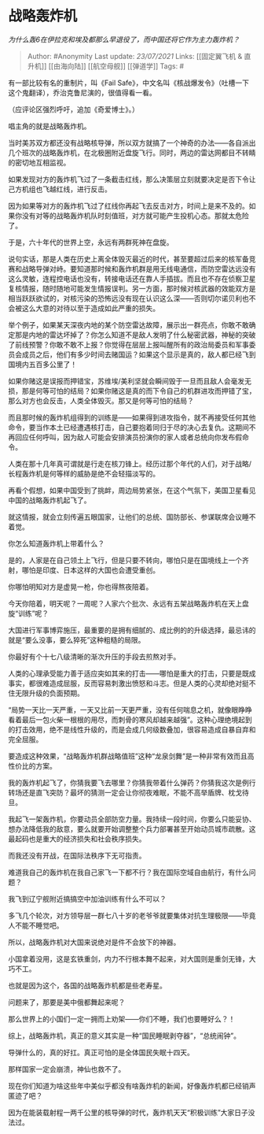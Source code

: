 # 战略轰炸机
*为什么轰6在伊拉克和埃及都那么早退役了，而中国还将它作为主力轰炸机？*

> Author: #Anonymity
Last update: *23/07/2021* 
Links:  [[固定翼飞机 & 直升机]] [[由海向陆]] [[航空母舰]] [[弹道学]] 
Tags:  #   



有一部比较有名的重制片，叫《Fail Safe》，中文名叫《核战爆发令》（吐槽一下这个鬼翻译），乔治克鲁尼演的，很值得看一看。

（应评论区强烈呼吁，追加《奇爱博士》。）

唱主角的就是战略轰炸机。

当时美苏双方都还没有战略核导弹，所以双方就搞了一个神奇的办法——各自派出几个班次的战略轰炸机，在北极圈附近盘旋飞行。同时，两边的雷达网都目不转睛的密切地互相监视。

如果发现对方的轰炸机飞过了一条截击红线，那么决策层立刻就要决定是否下令让己方机组也飞越红线，进行反击。

因为如果等对方的轰炸机飞过了红线你再起飞去反击对方，时间上是来不及的。如果你没有对等的战略轰炸机队时刻值班，对方就可能产生投机心态。那就太危险了。

于是，六十年代的世界上空，永远有两群死神在盘旋。

说句实话，那是人类在历史上离全体毁灭最近的时代，甚至要超过后来的核军备竞赛和战略导弹对峙。要知道那时候和轰炸机群是用无线电通信，而防空雷达远没有这么灵敏，连程控电话也没有，转接电话还在靠人手插拔。而且也不存在侦察卫星复核情报，随时随地可能发生情报误判。另一方面，那时候对核武器的效能双方是相当跃跃欲试的，对核污染的恐怖远没有现在认识这么深——否则切尔诺贝利也不会被这么大意的对待以至于造成如此严重的损失。

举个例子，如果某天深夜内地的某个防空雷达故障，展示出一群亮点，你敢不敢确定那是内地的雷达坏掉了？你怎么知道不是敌人发明了什么秘密武器，神秘的突破了前线预警？你敢不敢不上报？你觉得在层层上报叫醒所有的政治局委员和军事委员会成员之后，他们有多少时间去赌国运？如果这个显示是真的，敌人都已经飞到国境内五百多公里了！

如果你赌这是误报而押错宝，苏维埃/美利坚就会瞬间毁于一旦而且敌人会毫发无损，那是何等可怕的结局？如果你赌这是真的而下令自己的机群进攻而押错了宝，那么对方也会反击，人类全体毁灭。那又是何等可怕的结局？

而且那时候的轰炸机组得到的训练是——如果得到进攻指令，就不再接受任何其他命令，要当作本土已经遭遇核打击，自己要抱着同归于尽的决心去复仇。这期间不再回应任何呼叫，因为敌人可能会安排演员扮演你的家人或者总统向你发布假命令。

人类在那十几年真可谓就是行走在核刀锋上。经历过那个年代的人们，对于战略/长程轰炸机是何等样的威胁是绝不会轻描淡写的。

再看个假想，如果中国受到了挑衅，周边局势紧张，在这个气氛下，美国卫星看见中国的战略轰炸机起飞了。

就这情报，就会立刻传遍五眼国家，让他们的总统、国防部长、参谋联席会议睡不着觉。

你怎么知道轰炸机上带着什么？

是的，人家是在自己领土上飞行，但是只要不转向，哪怕只是在国境线上一个齐射，哪怕是印度、日本这样的大国也会遭受重创。

你哪怕明知对方是虚晃一枪，你也得熬夜陪着。

今天你陪着，明天呢？一周呢？人家六个批次、永远有五架战略轰炸机在天上盘旋“训练”呢？

大国进行军事博弈施压，最重要的是拥有细腻的、成比例的的升级选择，最忌讳的就是“要么没事，要么猝死”这种粗糙的局限。

你最好有个十七八级清晰的渐次升压的手段去煎熬对手。

人类的心理承受能力善于适应突如其来的打击——哪怕是重大的打击，只要是既成事实，都很难造成屈服，反而容易刺激出愤怒和斗志。但是人类的心灵却绝对挺不住无限升级的负面预期。

“局势一天比一天严重，一天又比前一天更严重，没有任何喘息之机，就像眼睁睁看着最后一包火柴一根根的用尽，而刺骨的寒风却越来越强”。这种心理绝境起到的打击效用，绝不是线性升级的，而是会成几何级数叠加，很容易造成自暴自弃和完全屈服。

要造成这种效果，“战略轰炸机群战略值班”这种“龙泉剑舞”是一种非常有效而且高性价比的方案。

我的轰炸机起飞了，你猜我要飞去哪里？你猜我带着什么弹药？你猜我这次是例行转场还是直飞突防？最坏的猜测一定会让你彻夜难眠，不能不高举盾牌、枕戈待旦。

我起飞一架轰炸机，你要动员全部防空力量。我持续一段时间，你要么只能妥协、想办法降低我的敌意，要么就要开始调整整个兵力部署甚至开始动员城市疏散。这最起码也是重大的经济损失和社会秩序损失。

而我还没有开战，在国际法秩序下无可指责。

难道我自己的轰炸机在我自己家飞一下都不行？我在国际空域自由航行，有什么问题？

我飞到辽宁舰附近搞搞空中加油训练有什么不可以？

  


多飞几个轮次，对方领导层一群七八十岁的老爷爷就要集体对抗生理极限——毕竟人不能不睡觉吧。

所以，战略轰炸机对大国来说绝对是件不会放下的神器。

小国拿着没用，这是玄铁重剑，内力不行根本舞不起来，对大国则是重剑无锋，大巧不工。

也就是因为这个，各国的战略轰炸机都是些老寿星。

问题来了，那要是美中俄都舞起来呢？

那么世界上的小国们一定一拥而上劝架——你们不睡，我们也要睡好么？！

综上，战略轰炸机，真正的意义其实是一种“国民睡眠剥夺器”，“总统闹钟”。

导弹什么的，真的好扛。真正可怕的是全体国民失眠十四天。

那样国家一定会崩溃，神仙也救不了。

现在你们知道为啥这些年中美似乎都没有啥轰炸机的新闻，好像轰炸机都已经销声匿迹了吧？

因为在能装载射程一两千公里的核导弹的时代，轰炸机天天“积极训练”大家日子没法过。



